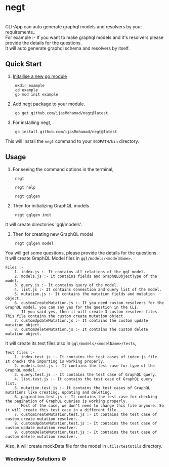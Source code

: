 # negt

<br>
CLI-App can auto generate graphql models and resolvers by your requirements.. <br>
For example :- If you want to make graphql models and it's resolvers please provide the details for the questions.<br>
It will auto generate graphql schema and resolvers by itself.

<h2><b>Quick Start</b></h2>

1. <a href="https://golang.org/doc/tutorial/create-module">Initailise a new go module</a>

        mkdir example
        cd example
        go mod init example

2. Add negt package to your module.
    
        go get github.com/ijasMohamad/negt@latest
     
3. For installing negt,
 
        go install github.com/ijasMohamad/negt@latest

This will install the `negt` command to your `$GOPATH/bin` directory.

<h2><b>Usage</b></h2>
    
1. For seeing the command options in the terminal,
  
        negt

        negt help
  
        negt gqlgen
    
2. Then for initializing GraphQL models
 
        negt gqlgen init
    
It will create directories 'gql/models'.
  
3. Then for creating new GraphQL model 
  
        negt gqlgen model
    
You will get some questions, please provide the details for the questions.<br>
It will create GraphQL Model files in `gql/models/<modelName>`.

    Files :-
        1. index.js :- It contains all relations of the gql model.
        2. models.js :- It contains fields and GraphQLObjectType of the model.
        3. query.js :- It contains query of the model.
        4. list.js :- It contains connection and query list of the model.
        5. mutation.js :- It contains the mutation fields and mutation object.
        6. customCreateMutation.js :- If you need custom resolvers for the GraphQL model, you can say yes for the question in the CLI.
           If you said yes, then it will create 3 custom resolver files. This file contains the custom create mutation object.
        7. customUpdateMutation.js :- It contains the custom update mutation object.
        8. customDeleteMutation.js :- It contains the custom delete mutation object.
    
It will create its test files also in `gql/models/<modelName>/tests`,
    
    Test files :-
        1. index.test.js :- It contains the test cases of index.js file. It checks the importing is working properly.
        2. models.test.js :- It contains the test case for type of the GraphQL model.
        3. query.test.js :- It contains the test case of GraphQL query.
        4. list.test.js :- It contains the test case of GraphQL query list.
        5. mutation.test.js :- It contains the test cases of GraphQL mutations like creating, updating and deleting.
        6. pagination.test.js :- It contains the test case for checking the pagination of GraphQL queries is working properly.
           Most of the case, we don't need to change this file anymore. So it will create this test case in a different file.
        7. customCreateMutation.test.js :- It contains the test case of custom create mutation resolver.
        8. customUpdateMutation.test.js :- It contains the test case of custom update mutation resolver.
        9. customDeleteMutation.test.js :- It contains the test case of custom delete mutation resolver.

Also, it will create mockData file for the model in `utils/testUtils` directory.


<h3>Wednesday Solutions &copy;</h3>
